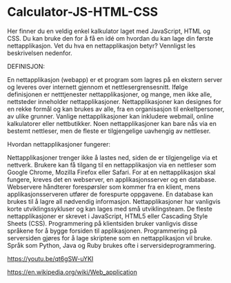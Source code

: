 

# Calculator-JS-HTML-CSS



Her finner du en veldig enkel kalkulator laget med JavaScript, HTML og CSS. Du kan bruke den for å få en idé om hvordan du kan lage din første nettapplikasjon. Vet du hva en nettapplikasjon betyr? Vennligst les beskrivelsen nedenfor.

DEFINISJON:

En nettapplikasjon (webapp) er et program som lagres på en ekstern server og leveres over internett gjennom et nettlesergrensesnitt. Ifølge definisjonen er netttjenester nettapplikasjoner, og mange, men ikke alle, nettsteder inneholder nettapplikasjoner. Nettapplikasjoner kan designes for en rekke formål og kan brukes av alle, fra en organisasjon til enkeltpersoner, av ulike grunner. Vanlige nettapplikasjoner kan inkludere webmail, online kalkulatorer eller nettbutikker. Noen nettapplikasjoner kan bare nås via en bestemt nettleser, men de fleste er tilgjengelige uavhengig av nettleser.

Hvordan nettapplikasjoner fungerer:

Nettapplikasjoner trenger ikke å lastes ned, siden de er tilgjengelige via et nettverk. Brukere kan få tilgang til en nettapplikasjon via en nettleser som Google Chrome, Mozilla Firefox eller Safari. For at en nettapplikasjon skal fungere, kreves det en webserver, en applikasjonsserver og en database. Webservere håndterer forespørsler som kommer fra en klient, mens applikasjonsserveren utfører de forespurte oppgavene. En database kan brukes til å lagre all nødvendig informasjon. Nettapplikasjoner har vanligvis korte utviklingssykluser og kan lages med små utviklingsteam. De fleste nettapplikasjoner er skrevet i JavaScript, HTML5 eller Cascading Style Sheets (CSS). Programmering på klientsiden bruker vanligvis disse språkene for å bygge forsiden til applikasjonen. Programmering på serversiden gjøres for å lage skriptene som en nettapplikasjon vil bruke. Språk som Python, Java og Ruby brukes ofte i serversideprogrammering.


https://youtu.be/qt6gSW-uYKI

https://en.wikipedia.org/wiki/Web_application
